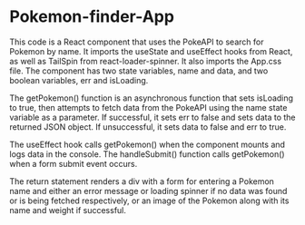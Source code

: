 # Pokemon-finder-App
This code is a React component that uses the PokeAPI to search for Pokemon by name. It imports the useState and useEffect hooks from React, as well as TailSpin from react-loader-spinner. It also imports the App.css file. The component has two state variables, name and data, and two boolean variables, err and isLoading. 

The getPokemon() function is an asynchronous function that sets isLoading to true, then attempts to fetch data from the PokeAPI using the name state variable as a parameter. If successful, it sets err to false and sets data to the returned JSON object. If unsuccessful, it sets data to false and err to true. 

The useEffect hook calls getPokemon() when the component mounts and logs data in the console. The handleSubmit() function calls getPokemon() when a form submit event occurs. 

The return statement renders a div with a form for entering a Pokemon name and either an error message or loading spinner if no data was found or is being fetched respectively, or an image of the Pokemon along with its name and weight if successful.

